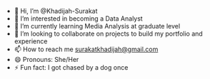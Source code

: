 - 👋 Hi, I’m @Khadijah-Surakat
- 👀 I’m interested in becoming a Data Analyst
- 🌱 I’m currently learning Media Analysis at graduate level
- 💞️ I’m looking to collaborate on projects to build my portfolio and experience
- 📫 How to reach me surakatkhadijah@gmail.com
- 😄 Pronouns: She/Her
- ⚡ Fun fact: I got chased by a dog once

<!---
Khadijah-S/Khadijah-S is a ✨ special ✨ repository because its `README.md` (this file) appears on your GitHub profile.
You can click the Preview link to take a look at your changes.
--->

